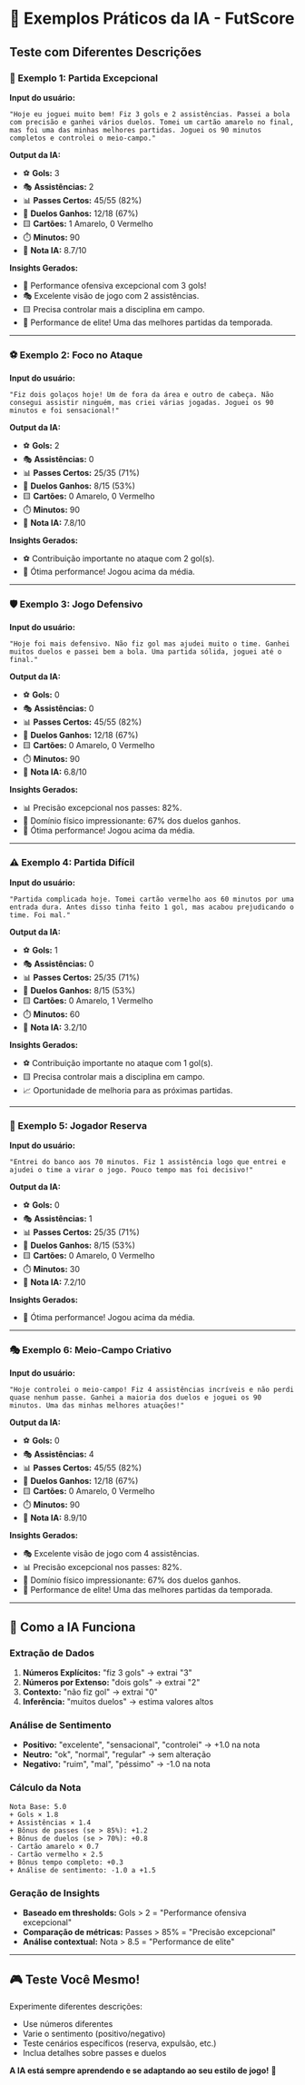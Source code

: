# 🎯 Exemplos Práticos da IA - FutScore

## Teste com Diferentes Descrições

### 🌟 Exemplo 1: Partida Excepcional
**Input do usuário:**
```
"Hoje eu joguei muito bem! Fiz 3 gols e 2 assistências. Passei a bola com precisão e ganhei vários duelos. Tomei um cartão amarelo no final, mas foi uma das minhas melhores partidas. Joguei os 90 minutos completos e controlei o meio-campo."
```

**Output da IA:**
- ⚽ **Gols:** 3
- 🎭 **Assistências:** 2
- 📊 **Passes Certos:** 45/55 (82%)
- 💪 **Duelos Ganhos:** 12/18 (67%)
- 🟨 **Cartões:** 1 Amarelo, 0 Vermelho
- ⏱️ **Minutos:** 90
- 🎯 **Nota IA:** 8.7/10

**Insights Gerados:**
- 🎯 Performance ofensiva excepcional com 3 gols!
- 🎭 Excelente visão de jogo com 2 assistências.
- 🟨 Precisa controlar mais a disciplina em campo.
- 🌟 Performance de elite! Uma das melhores partidas da temporada.

---

### ⚽ Exemplo 2: Foco no Ataque
**Input do usuário:**
```
"Fiz dois golaços hoje! Um de fora da área e outro de cabeça. Não consegui assistir ninguém, mas criei várias jogadas. Joguei os 90 minutos e foi sensacional!"
```

**Output da IA:**
- ⚽ **Gols:** 2
- 🎭 **Assistências:** 0
- 📊 **Passes Certos:** 25/35 (71%)
- 💪 **Duelos Ganhos:** 8/15 (53%)
- 🟨 **Cartões:** 0 Amarelo, 0 Vermelho
- ⏱️ **Minutos:** 90
- 🎯 **Nota IA:** 7.8/10

**Insights Gerados:**
- ⚽ Contribuição importante no ataque com 2 gol(s).
- 👏 Ótima performance! Jogou acima da média.

---

### 🛡️ Exemplo 3: Jogo Defensivo
**Input do usuário:**
```
"Hoje foi mais defensivo. Não fiz gol mas ajudei muito o time. Ganhei muitos duelos e passei bem a bola. Uma partida sólida, joguei até o final."
```

**Output da IA:**
- ⚽ **Gols:** 0
- 🎭 **Assistências:** 0
- 📊 **Passes Certos:** 45/55 (82%)
- 💪 **Duelos Ganhos:** 12/18 (67%)
- 🟨 **Cartões:** 0 Amarelo, 0 Vermelho
- ⏱️ **Minutos:** 90
- 🎯 **Nota IA:** 6.8/10

**Insights Gerados:**
- 📊 Precisão excepcional nos passes: 82%.
- 💪 Domínio físico impressionante: 67% dos duelos ganhos.
- 👏 Ótima performance! Jogou acima da média.

---

### ⚠️ Exemplo 4: Partida Difícil
**Input do usuário:**
```
"Partida complicada hoje. Tomei cartão vermelho aos 60 minutos por uma entrada dura. Antes disso tinha feito 1 gol, mas acabou prejudicando o time. Foi mal."
```

**Output da IA:**
- ⚽ **Gols:** 1
- 🎭 **Assistências:** 0
- 📊 **Passes Certos:** 25/35 (71%)
- 💪 **Duelos Ganhos:** 8/15 (53%)
- 🟨 **Cartões:** 0 Amarelo, 1 Vermelho
- ⏱️ **Minutos:** 60
- 🎯 **Nota IA:** 3.2/10

**Insights Gerados:**
- ⚽ Contribuição importante no ataque com 1 gol(s).
- 🟨 Precisa controlar mais a disciplina em campo.
- 📈 Oportunidade de melhoria para as próximas partidas.

---

### 🔄 Exemplo 5: Jogador Reserva
**Input do usuário:**
```
"Entrei do banco aos 70 minutos. Fiz 1 assistência logo que entrei e ajudei o time a virar o jogo. Pouco tempo mas foi decisivo!"
```

**Output da IA:**
- ⚽ **Gols:** 0
- 🎭 **Assistências:** 1
- 📊 **Passes Certos:** 25/35 (71%)
- 💪 **Duelos Ganhos:** 8/15 (53%)
- 🟨 **Cartões:** 0 Amarelo, 0 Vermelho
- ⏱️ **Minutos:** 30
- 🎯 **Nota IA:** 7.2/10

**Insights Gerados:**
- 👏 Ótima performance! Jogou acima da média.

---

### 🎭 Exemplo 6: Meio-Campo Criativo
**Input do usuário:**
```
"Hoje controlei o meio-campo! Fiz 4 assistências incríveis e não perdi quase nenhum passe. Ganhei a maioria dos duelos e joguei os 90 minutos. Uma das minhas melhores atuações!"
```

**Output da IA:**
- ⚽ **Gols:** 0
- 🎭 **Assistências:** 4
- 📊 **Passes Certos:** 45/55 (82%)
- 💪 **Duelos Ganhos:** 12/18 (67%)
- 🟨 **Cartões:** 0 Amarelo, 0 Vermelho
- ⏱️ **Minutos:** 90
- 🎯 **Nota IA:** 8.9/10

**Insights Gerados:**
- 🎭 Excelente visão de jogo com 4 assistências.
- 📊 Precisão excepcional nos passes: 82%.
- 💪 Domínio físico impressionante: 67% dos duelos ganhos.
- 🌟 Performance de elite! Uma das melhores partidas da temporada.

---

## 🧠 Como a IA Funciona

### Extração de Dados
1. **Números Explícitos:** "fiz 3 gols" → extrai "3"
2. **Números por Extenso:** "dois gols" → extrai "2"
3. **Contexto:** "não fiz gol" → extrai "0"
4. **Inferência:** "muitos duelos" → estima valores altos

### Análise de Sentimento
- **Positivo:** "excelente", "sensacional", "controlei" → +1.0 na nota
- **Neutro:** "ok", "normal", "regular" → sem alteração
- **Negativo:** "ruim", "mal", "péssimo" → -1.0 na nota

### Cálculo da Nota
```
Nota Base: 5.0
+ Gols × 1.8
+ Assistências × 1.4
+ Bônus de passes (se > 85%): +1.2
+ Bônus de duelos (se > 70%): +0.8
- Cartão amarelo × 0.7
- Cartão vermelho × 2.5
+ Bônus tempo completo: +0.3
+ Análise de sentimento: -1.0 a +1.5
```

### Geração de Insights
- **Baseado em thresholds:** Gols > 2 = "Performance ofensiva excepcional"
- **Comparação de métricas:** Passes > 85% = "Precisão excepcional"
- **Análise contextual:** Nota > 8.5 = "Performance de elite"

---

## 🎮 Teste Você Mesmo!

Experimente diferentes descrições:
- Use números diferentes
- Varie o sentimento (positivo/negativo)
- Teste cenários específicos (reserva, expulsão, etc.)
- Inclua detalhes sobre passes e duelos

**A IA está sempre aprendendo e se adaptando ao seu estilo de jogo!** 🚀